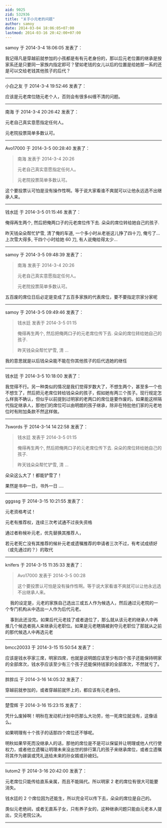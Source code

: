 ```yaml
---
aid: 9025
zid: 532936
title: "关于小元老的问题"
author: samoy
date: 2014-03-04 18:06:05+07:00
lastmod: 2014-03-16 20:42:00+07:00
---
```


samoy 于 2014-3-4 18:06:05 发表了：

我记得凡是穿越前就参加的小孩都是有有元老身份的，那以后元老位置的继承是按家系还是只要同一家族内指定即可？譬如老钱的女儿以后的位置是给她那一系的还是可以交给老钱其他孩子的后代？

---

小白之友 于 2014-3-4 19:52:46 发表了：

应该是元老席位随元老个人，否则会有很多纠缠不清的问题。

---

南海 于 2014-3-4 20:26:42 发表了：

元老自己真实意愿指定任何人。

元老院投票简单多数认可。

---

Avo17000 于 2014-3-5 00:28:40 发表了：

> 南海 发表于 2014-3-4 20:26
>
> 元老自己真实意愿指定任何人。
>
> 元老院投票简单多数认可。

这个要投票认可怕是没有操作性啊。等于说大家看谁不爽就可以让他永远选不出继承人来。

---

钱水廷 于 2014-3-5 01:15:46 发表了：

俺得再生两个, 然后把俺两口子的元老席位传下去. 朵朵的席位转给她自己的孩子.

昨天钱朵朵帮忙铲雪, 清了俺的车道, 一个多小时从老爸这儿挣了四十刀, 俺亏了...上次雪大得多, 干四个小时给她 60 刀, 有人说俺给得太少...

---

samoy 于 2014-3-5 09:48:39 发表了：

> 南海 发表于 2014-3-4 20:26
>
> 元老自己真实意愿指定任何人。
>
> 元老院投票简单多数认可。

五百废的席位日后必定是变成了五百多家族的代表席位，要不要指定宗家分家呢

---

samoy 于 2014-3-5 09:49:46 发表了：

> 钱水廷 发表于 2014-3-5 01:15
>
> 俺得再生两个, 然后把俺两口子的元老席位传下去. 朵朵的席位转给她自己的孩子.
>
> 昨天钱朵朵帮忙铲雪, 清 ...

我的意思就是以后钱朵朵能不能在你其他孩子的后代选她的继任

---

钱水廷 于 2014-3-5 10:18:00 发表了：

我觉得不行。另一种类似的情况是我们觉得岁数大了，不想生两个，甚至多一个也不想生了，然后把元老席位转给钱朵朵的孩子，假如她有两三个孩子。现行规定怎么样我不确认，但似乎以前提到过明家的老两口的席位是要作废的。如果能这样隔代指定继承人，那他们的席位可以由明朗的孩子继承，除非在特批他们家的元老地位时有附加条款不然这样做。

---

7swords 于 2014-3-14 14:22:58 发表了：

> 钱水廷 发表于 2014-3-5 01:15
>
> 俺得再生两个, 然后把俺两口子的元老席位传下去. 朵朵的席位转给她自己的孩子.
>
> 昨天钱朵朵帮忙铲雪, 清 ...

朵朵这么大了！都能铲雪了！

果然是书中一日，书外一日 ....

---

gggssg 于 2014-3-15 10:21:55 发表了：

元老资格考试！

元老有推荐权，连续三次考试通不过丧失资格

通过者称候补元老，优先替换其推荐人，

若元老死亡没有其推荐的候补元老或遗嘱推荐的申请者三次不过，有考试成绩好（或先通过的？）的取代

---

knifers 于 2014-3-15 11:35:33 发表了：

> Avo17000 发表于 2014-3-5 00:28
>
> 这个要投票认可怕是没有操作性啊。等于说大家看谁不爽就可以让他永远选不出继承人来。

&nbsp; &nbsp; 我的设定是，元老的家族自己选出三或五人作为候选人，然后通过元老院的一个专门机构从中选出一人作为后代元老。

&nbsp; &nbsp; 事到此还没完。如果后代元老挂了或者退位了，那么就从该元老的继承人中再推几个候选者挑人来继承元老职位。如果是元老瞎搞被剥夺元老职位了那就从之前的那代候选人中再选元老

---

bmcc20033 于 2014-3-15 15:50:54 发表了：

应该是钱水亭家三席，明家四席，也就是说明朗应该至少有四个孩子还能保持明家的全部席次，钱水亭应该至少有三个孩子还能保持钱家的全部席次，不然就亏了。

---

胖胖瓜 于 2014-3-16 14:05:32 发表了：

穿越前就参加的，或者穿越前就怀上的，都应该有元老身份。

---

楚雪辉 于 2014-3-16 15:23:15 发表了：

凭什么废掉啊！明秋在发动机计划中历那么大功劳，他一死席位就没有，这像话么。

如果明理有十个孩子的话那四个席位还不够呢。

明秋如果早死而没继承人的话，那他的席位是不是可以保留并让明理或他人代行使权力，或者他立遗嘱让明理未来没出世的排行第几的孩子来继承席位，或者立遗嘱将其作为嫁装或凭礼送给未来的孙女婿或孙媳妇。

---

liutom2 于 2014-3-16 20:42:00 发表了：

元老席位只能传给直系亲属，而且不能隔代。所以明家 2 老的席位有很大可能要消失。

钱水廷的 2 个席位因为还能生，所以完全可以传下去，朵朵的席位是自己的。

类似元老绝祠，或者无直系子女，只有养子女的，这种继承问题只能由元老本人提出，交元老院公决。

---
